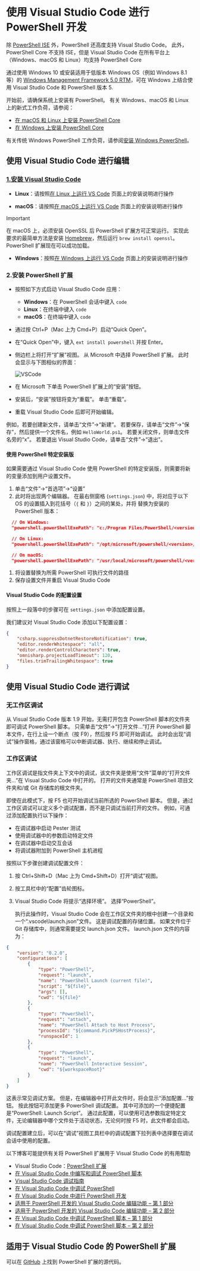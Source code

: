 # <a name="using-visual-studio-code-for-powershell-development"></a>使用 Visual Studio Code 进行 PowerShell 开发

除 [PowerShell ISE][ise] 外，PowerShell 还高度支持 Visual Studio Code。
此外，PowerShell Core 不支持 ISE，但是 Visual Studio Code 在所有平台上（Windows、macOS 和 Linux）均支持 PowerShell Core

通过使用 Windows 10 或安装适用于低版本 Windows OS（例如 Windows 8.1 等）的 [Windows Management Framework 5.0 RTM](https://www.microsoft.com/en-us/download/details.aspx?id=50395)，可在 Windows 上结合使用 Visual Studio Code 和 PowerShell 版本 5.

开始前，请确保系统上安装有 PowerShell。
有关 Windows、macOS 和 Linux 上的新式工作负荷，请参阅：

- [在 macOS 和 Linux 上安装 PowerShell Core][install-pscore-linux]
- [在 Windows 上安装 PowerShell Core][install-pscore-windows]

有关传统 Windows PowerShell 工作负荷，请参阅[安装 Windows PowerShell][install-winps]。

## <a name="editing-with-visual-studio-code"></a>使用 Visual Studio Code 进行编辑

### <a name="1-installing-visual-studio-codehttpscodevisualstudiocomdocssetupsetup-overview"></a>[1.安装 Visual Studio Code](https://code.visualstudio.com/Docs/setup/setup-overview)

- **Linux**：请按照[在 Linux 上运行 VS Code](https://code.visualstudio.com/docs/setup/linux) 页面上的安装说明进行操作

- **macOS**：请按照[在 macOS 上运行 VS Code](https://code.visualstudio.com/docs/setup/mac) 页面上的安装说明进行操作

> [!IMPORTANT]
> 在 macOS 上，必须安装 OpenSSL 后 PowerShell 扩展方可正常运行。
> 实现此要求的最简单方法是安装 [Homebrew](http://brew.sh/)，然后运行 `brew install openssl`。
> PowerShell 扩展现在可以成功加载。

- **Windows**：按照[在 Windows 上运行 VS Code](https://code.visualstudio.com/docs/setup/windows) 页面上的安装说明进行操作

### <a name="2-installing-powershell-extension"></a>2.安装 PowerShell 扩展

- 按照如下方式启动 Visual Studio Code 应用：
    - **Windows**：在 PowerShell 会话中键入 `code`
    - **Linux**：在终端中键入 `code`
    - **macOS**：在终端中键入 `code`

- 通过按 Ctrl+P（Mac 上为 Cmd+P）启动“Quick Open”。
- 在“Quick Open”中，键入 `ext install powershell` 并按 Enter。
- 侧边栏上将打开“扩展”视图。 从 Microsoft 中选择 PowerShell 扩展。
  此时会显示与下图相似的界面：

  ![VSCode](../../images/vscode.png)

- 在 Microsoft 下单击 PowerShell 扩展上的“安装”按钮。
- 安装后，“安装”按钮将变为“重载”。
  单击“重载”。
- 重载 Visual Studio Code 后即可开始编辑。

例如，若要创建新文件，请单击“文件”->“新建”。
若要保存，请单击“文件”->“保存”，然后提供一个文件名，例如 `HelloWorld.ps1`。
若要关闭文件，则单击文件名旁的“x”。
若要退出 Visual Studio Code，请单击“文件”->“退出”。

#### <a name="using-a-specific-installed-version-of-powershell"></a>使用 PowerShell 特定安装版

如果需要通过 Visual Studio Code 使用 PowerShell 的特定安装版，则需要将新的变量添加到用户设置文件。

1. 单击“文件”->“首选项”->“设置”
1. 此时将出现两个编辑器。
   在最右侧窗格 (`settings.json`) 中，将对应于以下 OS 的设置插入到花括号（`{` 和 `}`）之间的某处，并将 <version> 替换为安装的 PowerShell 版本：

  ```json
    // On Windows:
    "powershell.powerShellExePath": "c:/Program Files/PowerShell/<version>/pwsh.exe"

    // On Linux:
    "powershell.powerShellExePath": "/opt/microsoft/powershell/<version>/pwsh"

    // On macOS:
    "powershell.powerShellExePath": "/usr/local/microsoft/powershell/<version>/pwsh"
  ```
1. 将设置替换为所需 PowerShell 可执行文件的路径
1. 保存设置文件并重启 Visual Studio Code

#### <a name="configuration-settings-for-visual-studio-code"></a>Visual Studio Code 的配置设置

按照上一段落中的步骤可在 `settings.json` 中添加配置设置。

我们建议对 Visual Studio Code 添加以下配置设置：

```json
{
    "csharp.suppressDotnetRestoreNotification": true,
    "editor.renderWhitespace": "all",
    "editor.renderControlCharacters": true,
    "omnisharp.projectLoadTimeout": 120,
    "files.trimTrailingWhitespace": true
}
```

## <a name="debugging-with-visual-studio-code"></a>使用 Visual Studio Code 进行调试

### <a name="no-workspace-debugging"></a>无工作区调试

从 Visual Studio Code 版本 1.9 开始，无需打开包含 PowerShell 脚本的文件夹即可调试 PowerShell 脚本。
只需单击“文件”->“打开文件...”打开 PowerShell 脚本文件，在行上设一个断点（按 F9），然后按 F5 即可开始调试。
此时会出现“调试”操作窗格，通过该窗格可以中断调试器、执行、继续和停止调试。

### <a name="workspace-debugging"></a>工作区调试

工作区调试是指文件夹上下文中的调试，该文件夹是使用“文件”菜单的“打开文件夹...”在 Visual Studio Code 中打开的。
打开的文件夹通常是 PowerShell 项目文件夹和/或 Git 存储库的根文件夹。

即使在此模式下，按 F5 也可开始调试当前所选的 PowerShell 脚本。
但是，通过工作区调试可以定义多个调试配置，而不是只调试当前打开的文件。
例如，可通过添加配置执行以下操作：

- 在调试器中启动 Pester 测试
- 使用调试器中的参数启动特定文件
- 在调试器中启动交互会话
- 将调试器附加到 PowerShell 主机进程

按照以下步骤创建调试配置文件：

1. 按 Ctrl+Shift+D（Mac 上为 Cmd+Shift+D）打开“调试”视图。
1. 按工具栏中的“配置”齿轮图标。
1. Visual Studio Code 将提示“选择环境”。
   选择“PowerShell”。

   执行此操作时，Visual Studio Code 会在工作区文件夹的根中创建一个目录和一个“.vscode\launch.json”文件。
   这是调试配置的存储位置。 如果文件位于 Git 存储库中，则通常需要提交 launch.json 文件。
   launch.json 文件的内容为：

```json
{
    "version": "0.2.0",
    "configurations": [
        {
            "type": "PowerShell",
            "request": "launch",
            "name": "PowerShell Launch (current file)",
            "script": "${file}",
            "args": [],
            "cwd": "${file}"
        },
        {
            "type": "PowerShell",
            "request": "attach",
            "name": "PowerShell Attach to Host Process",
            "processId": "${command.PickPSHostProcess}",
            "runspaceId": 1
        },
        {
            "type": "PowerShell",
            "request": "launch",
            "name": "PowerShell Interactive Session",
            "cwd": "${workspaceRoot}"
        }
    ]
}
```

这表示常见调试方案。
但是，在编辑器中打开此文件时，将会显示“添加配置...”按钮。
按此按钮可添加更多 PowerShell 调试配置。 其中可添加的一个便捷配置是“PowerShell: Launch Script”。
通过此配置，可以使用可选参数指定特定文件，无论编辑器中哪个文件处于活动状态，无论何时按 F5 时，此文件都会启动。

调试配置建立后，可以在“调试”视图工具栏中的调试配置下拉列表中选择要在调试会话中使用的配置。

以下博客可能提供有关将 PowerShell 扩展用于 Visual Studio Code 的有用帮助

- Visual Studio Code：[PowerShell 扩展][ps-extension]
- [在 Visual Studio Code 中编写和调试 PowerShell 脚本][debug]
- [Visual Studio Code 调试指南][vscode-guide]
- [在 Visual Studio Code 中调试 PowerShell][ps-vscode]
- [在 Visual Studio Code 中进行 PowerShell 开发][getting-started]
- [适用于 PowerShell 开发的 Visual Studio Code 编辑功能 – 第 1 部分][editing-part1]
- [适用于 PowerShell 开发的 Visual Studio Code 编辑功能 – 第 2 部分][editing-part2]
- [在 Visual Studio Code 中调试 PowerShell 脚本 – 第 1 部分][debugging-part1]
- [在 Visual Studio Code 中调试 PowerShell 脚本 – 第 2 部分][debugging-part2]

[ise]: ../ise-guide.md
[install-pscore-linux]:  ../../setup/Installing-PowerShell-Core-on-macOS-and-Linux.md
[install-pscore-windows]: ../../setup/Installing-PowerShell-Core-on-Windows.md
[install-winps]: ../../setup/Installing-Windows-PowerShell.md
[ps-extension]:https://blogs.msdn.microsoft.com/cdndevs/2015/12/11/visual-studio-code-powershell-extension/
[debug]:https://blogs.msdn.microsoft.com/powershell/2015/11/16/announcing-powershell-language-support-for-visual-studio-code-and-more/
[vscode-guide]:https://johnpapa.net/debugging-with-visual-studio-code/
[ps-vscode]:https://github.com/PowerShell/vscode-powershell/tree/master/examples
[getting-started]:https://blogs.technet.microsoft.com/heyscriptingguy/2016/12/05/get-started-with-powershell-development-in-visual-studio-code/
[editing-part1]:https://blogs.technet.microsoft.com/heyscriptingguy/2017/01/11/visual-studio-code-editing-features-for-powershell-development-part-1/
[editing-part2]:https://blogs.technet.microsoft.com/heyscriptingguy/2017/01/12/visual-studio-code-editing-features-for-powershell-development-part-2/
[debugging-part1]:https://blogs.technet.microsoft.com/heyscriptingguy/2017/02/06/debugging-powershell-script-in-visual-studio-code-part-1/
[debugging-part2]:https://blogs.technet.microsoft.com/heyscriptingguy/2017/02/13/debugging-powershell-script-in-visual-studio-code-part-2/

## <a name="powershell-extension-for-visual-studio-code"></a>适用于 Visual Studio Code 的 PowerShell 扩展

可以在 [GitHub](https://github.com/PowerShell/vscode-powershell) 上找到 PowerShell 扩展的源代码。
